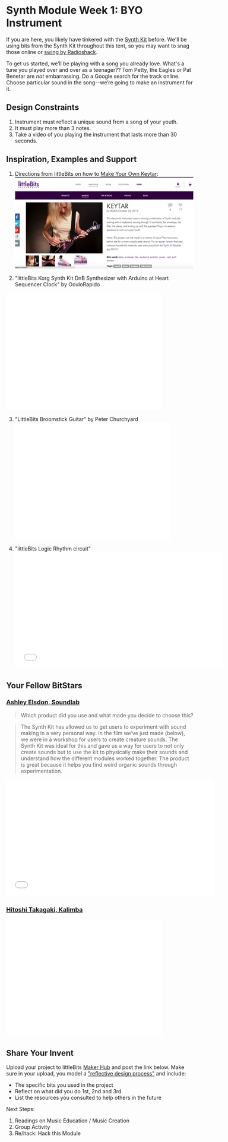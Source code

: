 
# Synth Module Week 1: BYO Instrument
If you are here, you likely have tinkered with the [Synth Kit](http://littlebits.cc/kits/synth-kit) before. We'll be using bits from the Synth Kit throughout this tent, so you may want to snag those online or [swing by Radioshack](http://www.radioshack.com/littlebits?utm_source=google&utm_medium=ppc&utm_campaign=RSO_SRC_EN_NCA_TM_E_Manufacturer&CID=ip:SEM:RSO:Google:radio-shack_little_bits&gclid=COuhiJCTwcICFajm7AodCVYApQ&gclsrc=aw.ds). 

To get us started, we’ll be playing with a song you already love. What's a tune you played over and over as a teenager?? Tom Petty, the Eagles or Pat Benetar are *not* embarrassing. Do a Google search for the track online. Choose particular sound in the song--we’re going to make an instrument for it. 

## Design Constraints
1. Instrument must reflect a unique sound from a song of your youth.
2. It must play more than 3 notes.
3. Take a video of you playing the instrument that lasts more than 30 seconds.

## Inspiration, Examples and Support

1. Directions from littleBits on how to [Make Your Own Keytar](http://littlebits.cc/projects/keytar): 
![](/Images/Keytar.png)

2. "littleBits Korg Synth Kit DnB Synthesizer with Arduino at Heart Sequencer Clock" by OculoRapido 
<iframe width="420" height="315" src="//www.youtube.com/embed/BqW_pQMkLws" frameborder="0" allowfullscreen></iframe>

3. "LittleBits Broomstick Guitar" by Peter Churchyard <iframe width="420" height="315" src="//www.youtube.com/embed/rvLWifnFIUs" frameborder="0" allowfullscreen></iframe>

4. "littleBits Logic Rhythm circuit" <iframe width="560" height="315" src="//www.youtube.com/embed/EDO4y7yzM3w" frameborder="0" allowfullscreen></iframe>

## Your Fellow BitStars
### [Ashley Elsdon, Soundlab](http://littlebits.cc/educator-spotlight-ashley-elsdon-soundlab)
>Which product did you use and what made you decide to choose this?

>The Synth Kit has allowed us to get users to experiment with sound making in a very personal way. In the film  we’ve just made (below), we were in a workshop for users to create creature sounds. The Synth Kit was ideal for this and gave us a way for users to not only create sounds but to use the kit to physically make their sounds and understand how the different modules worked together. The product is great because it helps you find weird organic sounds through experimentation.

<iframe width="560" height="315" src="//www.youtube.com/embed/zu0WlKXGE5c" frameborder="0" allowfullscreen></iframe>

### [Hitoshi Takagaki, Kalimba](http://littlebits.cc/community-spotlight-hitoshi-takagaki)
<iframe width="420" height="315" src="//www.youtube.com/embed/NyMAQyYttSM" frameborder="0" allowfullscreen></iframe>


## Share Your Invent 
Upload your project to littleBits [Maker Hub](http://littlebits.cc/projects) and post the link below. Make sure in your upload, you model a ["reflective design process"](http://en.wikipedia.org/wiki/Reflective_practice) and include:
- The specific bits you used in the project
- Reflect on what did you do 1st, 2nd and 3rd
- List the resources you consulted to help others in the future

Next Steps:
1. Readings on Music Education / Music Creation
2. Group Activity
3. Re/hack: Hack this Module




